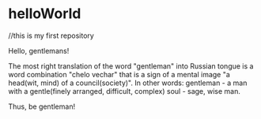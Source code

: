 # helloWorld
//this is my first repository

Hello, gentlemans!

The most right translation of the word "gentleman" into Russian tongue is a word combination "chelo vechar" that is a sign of a mental image "a head(wit, mind) of a сouncil(society)". In other words: gentleman - a man with a gentle(finely arranged, difficult, complex) soul - sage, wise man.

Thus, be gentleman!
